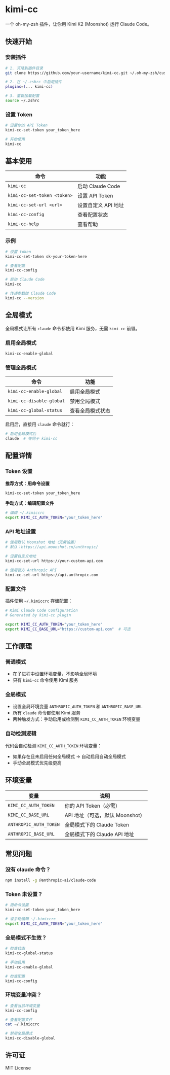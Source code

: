 # kimi-cc

一个 oh-my-zsh 插件，让你用 Kimi K2 (Moonshot) 运行 Claude Code。

## 快速开始

### 安装插件

```bash
# 1. 克隆到插件目录
git clone https://github.com/your-username/kimi-cc.git ~/.oh-my-zsh/custom/plugins/kimi-cc

# 2. 在 ~/.zshrc 中启用插件
plugins=(... kimi-cc)

# 3. 重新加载配置
source ~/.zshrc
```

### 设置 Token

```bash
# 设置你的 API Token
kimi-cc-set-token your_token_here

# 开始使用
kimi-cc
```

## 基本使用

| 命令 | 功能 |
|------|------|
| `kimi-cc` | 启动 Claude Code |
| `kimi-cc-set-token <token>` | 设置 API Token |
| `kimi-cc-set-url <url>` | 设置自定义 API 地址 |
| `kimi-cc-config` | 查看配置状态 |
| `kimi-cc-help` | 查看帮助 |

### 示例

```bash
# 设置 token
kimi-cc-set-token sk-your-token-here

# 查看配置
kimi-cc-config

# 启动 Claude Code
kimi-cc

# 传递参数给 Claude Code
kimi-cc --version
```

## 全局模式

全局模式让所有 `claude` 命令都使用 Kimi 服务，无需 `kimi-cc` 前缀。

### 启用全局模式

```bash
kimi-cc-enable-global
```

### 管理全局模式

| 命令 | 功能 |
|------|------|
| `kimi-cc-enable-global` | 启用全局模式 |
| `kimi-cc-disable-global` | 禁用全局模式 |
| `kimi-cc-global-status` | 查看全局模式状态 |

启用后，直接用 `claude` 命令就行：

```bash
# 启用全局模式后
claude  # 等同于 kimi-cc
```

## 配置详情

### Token 设置

**推荐方式：用命令设置**
```bash
kimi-cc-set-token your_token_here
```

**手动方式：编辑配置文件**
```bash
# 编辑 ~/.kimiccrc
export KIMI_CC_AUTH_TOKEN="your_token_here"
```

### API 地址设置

```bash
# 使用默认 Moonshot 地址（无需设置）
# 默认：https://api.moonshot.cn/anthropic/

# 设置自定义地址
kimi-cc-set-url https://your-custom-api.com

# 使用官方 Anthropic API
kimi-cc-set-url https://api.anthropic.com
```

### 配置文件

插件使用 `~/.kimiccrc` 存储配置：

```bash
# Kimi Claude Code Configuration
# Generated by kimi-cc plugin

export KIMI_CC_AUTH_TOKEN="your_token_here"
export KIMI_CC_BASE_URL="https://custom-api.com"  # 可选
```

## 工作原理

### 普通模式
- 在子进程中设置环境变量，不影响全局环境
- 只有 `kimi-cc` 命令使用 Kimi 服务

### 全局模式
- 设置全局环境变量 `ANTHROPIC_AUTH_TOKEN` 和 `ANTHROPIC_BASE_URL`
- 所有 `claude` 命令都使用 Kimi 服务
- 两种触发方式：手动启用或检测到 `KIMI_CC_AUTH_TOKEN` 环境变量

### 自动检测逻辑
代码会自动检测 `KIMI_CC_AUTH_TOKEN` 环境变量：
- 如果存在且未启用任何全局模式 → 自动启用自动全局模式
- 手动全局模式优先级更高

## 环境变量

| 变量 | 说明 |
|------|------|
| `KIMI_CC_AUTH_TOKEN` | 你的 API Token（必需） |
| `KIMI_CC_BASE_URL` | API 地址（可选，默认 Moonshot） |
| `ANTHROPIC_AUTH_TOKEN` | 全局模式下的 Claude Token |
| `ANTHROPIC_BASE_URL` | 全局模式下的 Claude API 地址 |

## 常见问题

### 没有 claude 命令？

```bash
npm install -g @anthropic-ai/claude-code
```

### Token 未设置？

```bash
# 用命令设置
kimi-cc-set-token your_token_here

# 或手动编辑 ~/.kimiccrc
export KIMI_CC_AUTH_TOKEN="your_token_here"
```

### 全局模式不生效？

```bash
# 检查状态
kimi-cc-global-status

# 手动启用
kimi-cc-enable-global

# 检查配置
kimi-cc-config
```

### 环境变量冲突？

```bash
# 查看当前环境变量
kimi-cc-config

# 查看配置文件
cat ~/.kimiccrc

# 禁用全局模式
kimi-cc-disable-global
```

## 许可证

MIT License
